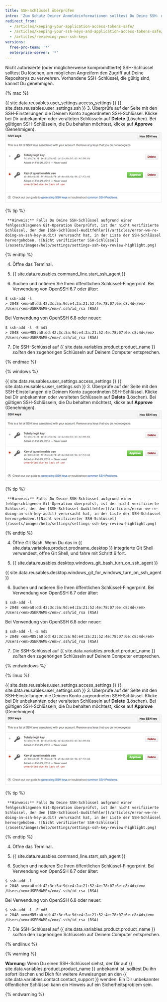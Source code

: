 ```yaml
---
title: SSH-Schlüssel überprüfen
intro: 'Zum Schutz Deiner Anmeldeinformationen solltest Du Deine SSH- und Deployment-Schlüssel regelmäßig überprüfen. Dabei solltest Du auch die für den Zugriff auf Dein {{ site.data.variables.product.product_name }}-Konto autorisierten Anwendungen überprüfen.'
redirect_from:
  - /articles/keeping-your-application-access-tokens-safe/
  - /articles/keeping-your-ssh-keys-and-application-access-tokens-safe/
  - /articles/reviewing-your-ssh-keys
versions:
  free-pro-team: '*'
  enterprise-server: '*'
---
```


Nicht autorisierte (oder möglicherweise kompromittierte) SSH-Schlüssel solltest Du löschen, um möglichen Angreifern den Zugriff auf Deine Repositorys zu verwehren. Vorhandene SSH-Schlüssel, die gültig sind, kannst Du genehmigen.

{% mac %}

{{ site.data.reusables.user_settings.access_settings }}
{{ site.data.reusables.user_settings.ssh }}
3. Überprüfe auf der Seite mit den SSH-Einstellungen die Deinem Konto zugeordneten SSH-Schlüssel. Klicke bei Dir unbekannten oder veralteten Schlüsseln auf **Delete** (Löschen). Bei gültigen SSH-Schlüsseln, die Du behalten möchtest, klicke auf **Approve** (Genehmigen). ![Liste mit SSH-Schlüsseln](/assets/images/help/settings/settings-ssh-key-review.png)

  {% tip %}

     **Hinweis:** Falls Du Deine SSH-Schlüssel aufgrund einer fehlgeschlagenen Git-Operation überprüfst, ist der nicht verifizierte Schlüssel, der den [SSH-Schlüssel-Auditfehler](/articles/error-we-re-doing-an-ssh-key-audit) verursacht hat, in der Liste der SSH-Schlüssel hervorgehoben. ![Nicht verifizierter SSH-Schlüssel](/assets/images/help/settings/settings-ssh-key-review-highlight.png)

  {% endtip %}

4. Öffne das Terminal.

5. {{ site.data.reusables.command_line.start_ssh_agent }}

6. Suchen und notieren Sie Ihren öffentlichen Schlüssel-Fingerprint. Bei Verwendung von OpenSSH 6.7 oder älter:
  ```shell
  $ ssh-add -l
  > 2048 <em>a0:dd:42:3c:5a:9d:e4:2a:21:52:4e:78:07:6e:c8:4d</em> /Users/<em>USERNAME</em>/.ssh/id_rsa (RSA)
  ```

  Bei Verwendung von OpenSSH 6.8 oder neuer:
  ```shell
  $ ssh-add -l -E md5
  > 2048 <em>MD5:a0:dd:42:3c:5a:9d:e4:2a:21:52:4e:78:07:6e:c8:4d</em> /Users/<em>USERNAME</em>/.ssh/id_rsa (RSA)
  ```

7. Die SSH-Schlüssel auf {{ site.data.variables.product.product_name }} *sollten* den zugehörigen Schlüsseln auf Deinem Computer entsprechen.

{% endmac %}

{% windows %}

{{ site.data.reusables.user_settings.access_settings }}
{{ site.data.reusables.user_settings.ssh }}
3. Überprüfe auf der Seite mit den SSH-Einstellungen die Deinem Konto zugeordneten SSH-Schlüssel. Klicke bei Dir unbekannten oder veralteten Schlüsseln auf **Delete** (Löschen). Bei gültigen SSH-Schlüsseln, die Du behalten möchtest, klicke auf **Approve** (Genehmigen). ![Liste mit SSH-Schlüsseln](/assets/images/help/settings/settings-ssh-key-review.png)

  {% tip %}

     **Hinweis:** Falls Du Deine SSH-Schlüssel aufgrund einer fehlgeschlagenen Git-Operation überprüfst, ist der nicht verifizierte Schlüssel, der den [SSH-Schlüssel-Auditfehler](/articles/error-we-re-doing-an-ssh-key-audit) verursacht hat, in der Liste der SSH-Schlüssel hervorgehoben.![Nicht verifizierter SSH-Schlüssel](/assets/images/help/settings/settings-ssh-key-review-highlight.png)

  {% endtip %}

4. Öffne Git Bash. Wenn Du das in {{ site.data.variables.product.prodname_desktop }} integrierte Git Shell verwendest, öffne Git Shell, und fahre mit Schritt 6 fort.

5. {{ site.data.reusables.desktop.windows_git_bash_turn_on_ssh_agent }}

  {{ site.data.reusables.desktop.windows_git_for_windows_turn_on_ssh_agent }}

6. Suchen und notieren Sie Ihren öffentlichen Schlüssel-Fingerprint. Bei Verwendung von OpenSSH 6.7 oder älter:
  ```shell
  $ ssh-add -l
  > 2048 <em>a0:dd:42:3c:5a:9d:e4:2a:21:52:4e:78:07:6e:c8:4d</em> /Users/<em>USERNAME</em>/.ssh/id_rsa (RSA)
  ```

  Bei Verwendung von OpenSSH 6.8 oder neuer:
  ```shell
  $ ssh-add -l -E md5
  > 2048 <em>MD5:a0:dd:42:3c:5a:9d:e4:2a:21:52:4e:78:07:6e:c8:4d</em> /Users/<em>USERNAME</em>/.ssh/id_rsa (RSA)
  ```

7. Die SSH-Schlüssel auf {{ site.data.variables.product.product_name }} *sollten* den zugehörigen Schlüsseln auf Deinem Computer entsprechen.

{% endwindows %}

{% linux %}

{{ site.data.reusables.user_settings.access_settings }}
{{ site.data.reusables.user_settings.ssh }}
3. Überprüfe auf der Seite mit den SSH-Einstellungen die Deinem Konto zugeordneten SSH-Schlüssel. Klicke bei Dir unbekannten oder veralteten Schlüsseln auf **Delete** (Löschen). Bei gültigen SSH-Schlüsseln, die Du behalten möchtest, klicke auf **Approve** (Genehmigen). ![Liste mit SSH-Schlüsseln](/assets/images/help/settings/settings-ssh-key-review.png)

  {% tip %}

     **Hinweis:** Falls Du Deine SSH-Schlüssel aufgrund einer fehlgeschlagenen Git-Operation überprüfst, ist der nicht verifizierte Schlüssel, der den [SSH-Schlüssel-Auditfehler](/articles/error-we-re-doing-an-ssh-key-audit) verursacht hat, in der Liste der SSH-Schlüssel hervorgehoben. ![Nicht verifizierter SSH-Schlüssel](/assets/images/help/settings/settings-ssh-key-review-highlight.png)

  {% endtip %}

4. Öffne das Terminal.

5. {{ site.data.reusables.command_line.start_ssh_agent }}

6. Suchen und notieren Sie Ihren öffentlichen Schlüssel-Fingerprint. Bei Verwendung von OpenSSH 6.7 oder älter:
  ```shell
  $ ssh-add -l
  > 2048 <em>a0:dd:42:3c:5a:9d:e4:2a:21:52:4e:78:07:6e:c8:4d</em> /Users/<em>USERNAME</em>/.ssh/id_rsa (RSA)
  ```

  Bei Verwendung von OpenSSH 6.8 oder neuer:
  ```shell
  $ ssh-add -l -E md5
  > 2048 <em>MD5:a0:dd:42:3c:5a:9d:e4:2a:21:52:4e:78:07:6e:c8:4d</em> /Users/<em>USERNAME</em>/.ssh/id_rsa (RSA)
  ```

7. Die SSH-Schlüssel auf {{ site.data.variables.product.product_name }} *sollten* den zugehörigen Schlüsseln auf Deinem Computer entsprechen.

{% endlinux %}

{% warning %}

**Warnung**: Wenn Du einen SSH-Schlüssel siehst, der Dir auf {{ site.data.variables.product.product_name }} unbekannt ist, solltest Du ihn sofort löschen und Dich für weitere Anweisungen an den {{ site.data.variables.contact.contact_support }} wenden. Ein Dir unbekannter öffentlicher Schlüssel kann ein Hinweis auf ein Sicherheitsproblem sein.

{% endwarning %}
